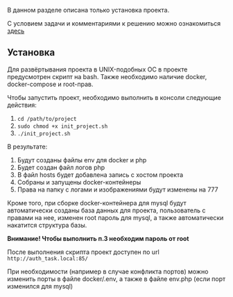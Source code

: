 В данном разделе описана только установка проекта.

С условием задачи и комментариями к решению можно ознакомиться [здесь](https://github.com/plutonio00/auth_test_task/tree/master/docs/ru)

## Установка

Для развёртывания проекта в UNIX-подобных ОС в проекте предусмотрен скрипт на bash. Также необходимо наличие docker, docker-compose и root-прав.

Чтобы запустить проект, необходимо выполнить в консоли следующие действия:

1. `cd /path/to/project`
2. `sudo chmod +x init_project.sh`
3. `./init_project.sh`

В результате: 
1. Будут созданы файлы env для docker и php
2. Будет создан файл логов php
3. В файл hosts будет добавлена запись с хостом проекта
4. Собраны и запущены docker-контейнеры
5. Права на папку с логами и изображениями будут изменены на 777

Кроме того, при сборке docker-контейнера для mysql будут автоматически созданы база данных для проекта, пользователь с правами на нее, изменен root пароль для mysql, а также автоматически накатится структура базы.

**Внимание! Чтобы выполнить п.3 необходим пароль от root**

После выполнения скрипта проект доступен по url `http://auth_task.local:85/`

При необходимости (например в случае конфликта портов) можно изменить порты в файле docker/.env, а также в файле env.php (если порт изменился для mysql)